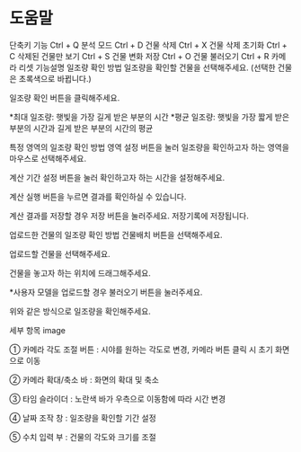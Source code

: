 # 도움말
단축키	기능
Ctrl + Q	분석 모드
Ctrl + D	건물 삭제
Ctrl + X	건물 삭제 초기화
Ctrl + C	삭제된 건물만 보기
Ctrl + S	건물 변화 저장
Ctrl + O	건물 불러오기
Ctrl + R	카메라 리셋
기능설명
일조량 확인 방법
일조량을 확인할 건물을 선택해주세요. (선택한 건물은 초록색으로 바뀝니다.)

일조량 확인 버튼을 클릭해주세요.

*최대 일조량: 햇빛을 가장 길게 받은 부분의 시간
*평균 일조량: 햇빛을 가장 짧게 받은 부분의 시간과 길게 받은 부분의 시간의 평균

특정 영역의 일조량 확인 방법
영역 설정 버튼을 눌러 일조량을 확인하고자 하는 영역을 마우스로 선택해주세요.

계산 기간 설정 버튼을 눌러 확인하고자 하는 시간을 설정해주세요.

계산 실행 버튼을 누르면 결과를 확인하실 수 있습니다.

계산 결과를 저장할 경우 저장 버튼을 눌러주세요. 저장기록에 저장됩니다.

업로드한 건물의 일조량 확인 방법
건물배치 버튼을 선택해주세요.

업로드할 건물을 선택해주세요.

건물을 놓고자 하는 위치에 드래그해주세요.

*사용자 모델을 업로드할 경우 불러오기 버튼을 눌러주세요.

위와 같은 방식으로 일조량을 확인해주세요.

세부 항목
image

① 카메라 각도 조절 버튼 : 시야를 원하는 각도로 변경, 카메라 버튼 클릭 시 초기 화면으로 이동

② 카메라 확대/축소 바 : 화면의 확대 및 축소

③ 타임 슬라이더 : 노란색 바가 우측으로 이동함에 따라 시간 변경

④ 날짜 조작 창 : 일조량을 확인할 기간 설정

⑤ 수치 입력 부 : 건물의 각도와 크기를 조절
